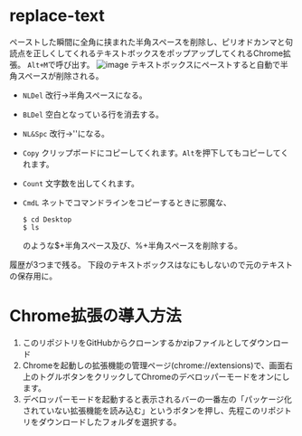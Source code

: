 # replace-text
ペーストした瞬間に全角に挟まれた半角スペースを削除し、ピリオドカンマと句読点を正しくしてくれるテキストボックスをポップアップしてくれるChrome拡張。
`Alt+M`で呼び出す。
![image](https://user-images.githubusercontent.com/43945931/202157040-9917c22e-6251-41f1-a824-1bf07f1c38fd.png)
テキストボックスにペーストすると自動で半角スペースが削除される。

* `NLDel`
改行→半角スペースになる。

* `BLDel`
空白となっている行を消去する。

* `NL&Spc`
改行→''になる。

* `Copy`
クリップボードにコピーしてくれます。`Alt`を押下してもコピーしてくれます。

* `Count`
文字数を出してくれます。

* `CmdL`
ネットでコマンドラインをコピーするときに邪魔な、
  ```
  $ cd Desktop
  $ ls
  ```
  のような$+半角スペース及び、%+半角スペースを削除する。

履歴が3つまで残る。
下段のテキストボックスはなにもしないので元のテキストの保存用に。


# Chrome拡張の導入方法
1. このリポジトリをGitHubからクローンするかzipファイルとしてダウンロード
2. Chromeを起動しの拡張機能の管理ページ(chrome://extensions)で、画面右上のトグルボタンをクリックしてChromeのデベロッパーモードをオンにします。
3. デベロッパーモードを起動すると表示されるバーの一番左の「パッケージ化されていない拡張機能を読み込む」というボタンを押し、先程このリポジトリをダウンロードしたフォルダを選択する。
